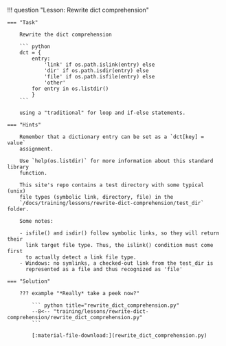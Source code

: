 !!! question "Lesson: Rewrite dict comprehension"

    === "Task" 
    
        Rewrite the dict comprehension

        ``` python
        dct = {
            entry:
                'link' if os.path.islink(entry) else
                'dir' if os.path.isdir(entry) else
                'file' if os.path.isfile(entry) else
                'other'
            for entry in os.listdir()
            }
        ```

        using a "traditional" for loop and if-else statements.

    === "Hints"
       
        Remember that a dictionary entry can be set as a `dct[key] = value`
        assignment.

        Use `help(os.listdir)` for more information about this standard library
        function.

        This site's repo contains a test directory with some typical (unix)
        file types (symbolic link, directory, file) in the
        `/docs/training/lessons/rewrite-dict-comprehension/test_dir` folder.

        Some notes:

        - isfile() and isdir() follow symbolic links, so they will return their
          link target file type. Thus, the islink() condition must come first
          to actually detect a link file type.
        - Windows: no symlinks, a checked-out link from the test_dir is
          represented as a file and thus recognized as 'file'

    === "Solution"

        ??? example "*Really* take a peek now?"

            ``` python title="rewrite_dict_comprehension.py"
            --8<-- "training/lessons/rewrite-dict-comprehension/rewrite_dict_comprehension.py"
            ```

            [:material-file-download:](rewrite_dict_comprehension.py)
